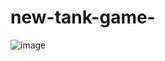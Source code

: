 ﻿# new-tank-game-
![image](https://github.com/magikflowz/new-tank-game-/assets/84246381/4b9e6c83-5683-4b47-9199-b47f1e7615aa)
